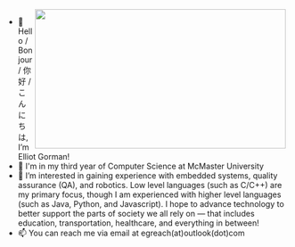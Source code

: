 <img align="right" width="450" height="250" src="https://raw.githubusercontent.com/gormae1/gormae1/refs/heads/main/20230924_093427.jpg">
<!-- <img align="right" src="https://raw.githubusercontent.com/gormae1/gormae1/refs/heads/main/20230924_093427.jpg"> -->
<!-- Test -->

- 👋 Hello / Bonjour / 你好 / こんにちは, I’m Elliot Gorman!
- 🏫 I'm in my third year of Computer Science at McMaster University
- 👀 I’m interested in gaining experience with embedded systems, quality assurance (QA), and robotics. Low level languages (such as C/C++) are my primary focus, though I am experienced with higher level languages (such as Java, Python, and Javascript). I hope to advance technology to better support the parts of society we all rely on — that includes education, transportation, healthcare, and everything in between!
- 📫 You can reach me via email at egreach(at)outlook(dot)com

<!---![Photo of Japan!](https://raw.githubusercontent.com/gormae1/gormae1/refs/heads/main/20230924_093427.jpg)--->

<!---
gormae1/gormae1 is a ✨ special ✨ repository because its `README.md` (this file) appears on your GitHub profile.
You can click the Preview link to take a look at your changes.
--->
